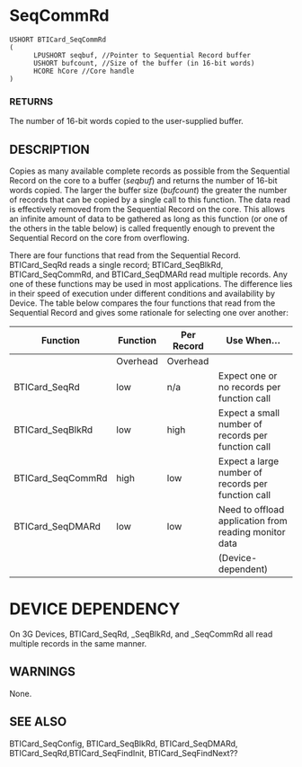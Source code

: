 # **SeqCommRd**

```
USHORT BTICard_SeqCommRd
(
      LPUSHORT seqbuf, //Pointer to Sequential Record buffer
      USHORT bufcount, //Size of the buffer (in 16-bit words)
      HCORE hCore //Core handle
)
```
### **RETURNS**

The number of 16-bit words copied to the user-supplied buffer.

## **DESCRIPTION**

Copies as many available complete records as possible from the Sequential Record on the core to a buffer (*seqbuf*) and returns the number of 16-bit words copied. The larger the buffer size (*bufcount*) the greater the number of records that can be copied by a single call to this function. The data read is effectively removed from the Sequential Record on the core. This allows an infinite amount of data to be gathered as long as this function (or one of the others in the table below) is called frequently enough to prevent the Sequential Record on the core from overflowing.

There are four functions that read from the Sequential Record. BTICard\_SeqRd reads a single record; BTICard\_SeqBlkRd, BTICard\_SeqCommRd, and BTICard\_SeqDMARd read multiple records. Any one of these functions may be used in most applications. The difference lies in their speed of execution under different conditions and availability by Device. The table below compares the four functions that read from the Sequential Record and gives some rationale for selecting one over another:

| Function          | Function | Per Record | Use When…                                             |
|-------------------|----------|------------|-------------------------------------------------------|
|                   | Overhead | Overhead   |                                                       |
| BTICard_SeqRd     | low      | n/a        | Expect one or no records per function call            |
| BTICard_SeqBlkRd  | low      | high       | Expect a small number of records per function call    |
| BTICard_SeqCommRd | high     | low        | Expect a large number of records per function call    |
| BTICard_SeqDMARd  | low      | low        | Need to offload application from reading monitor data |
|                   |          |            | (Device-dependent)                                    |

# **DEVICE DEPENDENCY**

On 3G Devices, BTICard\_SeqRd, \_SeqBlkRd, and \_SeqCommRd all read multiple records in the same manner.

## **WARNINGS**

None.

## **SEE ALSO**

BTICard\_SeqConfig, BTICard\_SeqBlkRd, BTICard\_SeqDMARd, BTICard\_SeqRd,BTICard\_SeqFindInit, BTICard\_SeqFindNext??
